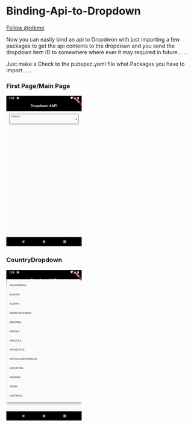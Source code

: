 # Binding-Api-to-Dropdown

<!-- Place this tag where you want the button to render. -->
<a class="github-button" href="https://github.com/ntkme" data-size="large" aria-label="Follow @ntkme on GitHub">Follow @ntkme</a>

<!-- Place this tag in your head or just before your close body tag. -->
<script async defer src="https://buttons.github.io/buttons.js"></script>
      
Now you can easily bind an api to Dropdwon with just importing a few packages to get the api contents to the dropdown and you send the dropdown item ID to somewhere where ever it may required in future.......

Just make a Check to the pubspec.yaml file what Packages you have to import......

  <h3>First Page/Main Page</h3> 
<img src="https://github.com/neon97/Binding-Api-to-Dropdown/blob/master/Screenshots/Screenshot_1563179903.png?raw=true"  width="200" >
</img>

  <h3>CountryDropdown</h3> 
<img src="https://github.com/neon97/Binding-Api-to-Dropdown/blob/master/Screenshots/Screenshot_1563179910.png?raw=true"  width="200" >
 
</img>
